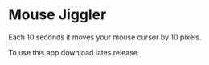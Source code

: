 # Mouse Jiggler
Each 10 seconds it moves your mouse cursor by 10 pixels.

To use this app download lates release
